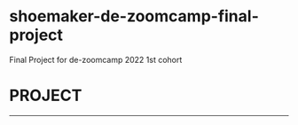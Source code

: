 # shoemaker-de-zoomcamp-final-project
Final Project for de-zoomcamp 2022 1st cohort


# PROJECT
---
